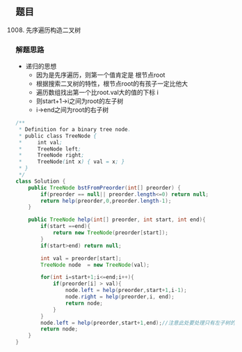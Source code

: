 ## 题目
1008. 先序遍历构造二叉树

### 解题思路
- 递归的思想
    + 因为是先序遍历，则第一个值肯定是 根节点root
    + 根据搜索二叉树的特性，根节点root的有孩子一定比他大
    + 遍历数组找出第一个比root.val大的值的下标 i
    + 则start+1->i之间为root的左子树
    + i->end之间为root的右子树

```java
/**
 * Definition for a binary tree node.
 * public class TreeNode {
 *     int val;
 *     TreeNode left;
 *     TreeNode right;
 *     TreeNode(int x) { val = x; }
 * }
 */
class Solution {
    public TreeNode bstFromPreorder(int[] preorder) {
        if(preorder == null|| preorder.length<=0) return null;
        return help(preorder,0,preorder.length-1);
    }

    public TreeNode help(int[] preorder, int start, int end){
        if(start ==end){
            return new TreeNode(preorder[start]);
        }
        if(start>end) return null;

        int val = preorder[start];
        TreeNode node  = new TreeNode(val);

        for(int i=start+1;i<=end;i++){
            if(preorder[i] > val){
                node.left = help(preorder,start+1,i-1);
                node.right = help(preorder,i, end);
                return node;
            }
        }
        node.left = help(preorder,start+1,end);//注意此处要处理只有左子树的情况 比如4、3、2、1
        return node;
    }
}
```
